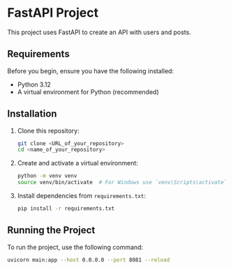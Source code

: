 # FastAPI Project

This project uses FastAPI to create an API with users and posts.

## Requirements

Before you begin, ensure you have the following installed:

- Python 3.12
- A virtual environment for Python (recommended)

## Installation

1. Clone this repository:

    ```bash
    git clone <URL_of_your_repository>
    cd <name_of_your_repository>
    ```

2. Create and activate a virtual environment:

    ```bash
    python -m venv venv
    source venv/bin/activate  # For Windows use `venv\Scripts\activate`
    ```

3. Install dependencies from `requirements.txt`:

    ```bash
    pip install -r requirements.txt
    ```

## Running the Project

To run the project, use the following command:

```bash
uvicorn main:app --host 0.0.0.0 --port 8081 --reload
